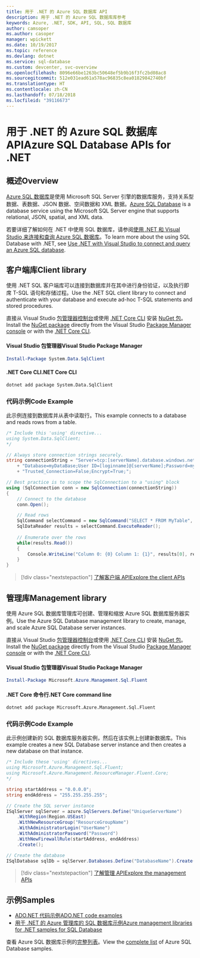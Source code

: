 ```yaml
---
title: 用于 .NET 的 Azure SQL 数据库 API
description: 用于 .NET 的 Azure SQL 数据库库参考
keywords: Azure, .NET, SDK, API, SQL, SQL 数据库
author: camsoper
ms.author: casoper
manager: wpickett
ms.date: 10/19/2017
ms.topic: reference
ms.devlang: dotnet
ms.service: sql-database
ms.custom: devcenter, svc-overview
ms.openlocfilehash: 8096e66be1263bc50648ef5b9b16f3fc2bd08ac8
ms.sourcegitcommit: 512e031ead61a578ac96835c8ea01829842740bf
ms.translationtype: HT
ms.contentlocale: zh-CN
ms.lasthandoff: 07/18/2018
ms.locfileid: "39116673"
---
```

# <a name="azure-sql-database-apis-for-net"></a><span data-ttu-id="02cd1-104">用于 .NET 的 Azure SQL 数据库 API</span><span class="sxs-lookup"><span data-stu-id="02cd1-104">Azure SQL Database APIs for .NET</span></span>

## <a name="overview"></a><span data-ttu-id="02cd1-105">概述</span><span class="sxs-lookup"><span data-stu-id="02cd1-105">Overview</span></span>

<span data-ttu-id="02cd1-106">[Azure SQL 数据库](https://docs.microsoft.com/azure/sql-database/sql-database-technical-overview)是使用 Microsoft SQL Server 引擎的数据库服务，支持关系型数据、表数据、JSON 数据、空间数据和 XML 数据。</span><span class="sxs-lookup"><span data-stu-id="02cd1-106">[Azure SQL Database](https://docs.microsoft.com/azure/sql-database/sql-database-technical-overview) is a database service using the Microsoft SQL Server engine that supports relational, JSON, spatial, and XML data.</span></span> 

<span data-ttu-id="02cd1-107">若要详细了解如何在 .NET 中使用 SQL 数据库，请参阅[使用 .NET 和 Visual Studio 来连接和查询 Azure SQL 数据库](https://docs.microsoft.com/azure/sql-database/sql-database-connect-query-dotnet-visual-studio)。</span><span class="sxs-lookup"><span data-stu-id="02cd1-107">To learn more about the using SQL Database with .NET, see [Use .NET with Visual Studio to connect and query an Azure SQL database](https://docs.microsoft.com/azure/sql-database/sql-database-connect-query-dotnet-visual-studio).</span></span>

## <a name="client-library"></a><span data-ttu-id="02cd1-108">客户端库</span><span class="sxs-lookup"><span data-stu-id="02cd1-108">Client library</span></span>

<span data-ttu-id="02cd1-109">使用 .NET SQL 客户端库可以连接到数据库并在其中进行身份验证，以及执行即席 T-SQL 语句和存储过程。</span><span class="sxs-lookup"><span data-stu-id="02cd1-109">Use the .NET SQL client library to connect and authenticate with your database and execute ad-hoc T-SQL statements and stored procedures.</span></span>

<span data-ttu-id="02cd1-110">直接从 Visual Studio [包管理器控制台](https://docs.microsoft.com/nuget/tools/package-manager-console)或使用 [.NET Core CLI](https://docs.microsoft.com/dotnet/core/tools/dotnet-add-package) 安装 [NuGet 包]( https://www.nuget.org/packages/System.Data.SqlClient)。</span><span class="sxs-lookup"><span data-stu-id="02cd1-110">Install the [NuGet package]( https://www.nuget.org/packages/System.Data.SqlClient) directly from the Visual Studio [Package Manager console](https://docs.microsoft.com/nuget/tools/package-manager-console) or with the [.NET Core CLI](https://docs.microsoft.com/dotnet/core/tools/dotnet-add-package).</span></span>

#### <a name="visual-studio-package-manager"></a><span data-ttu-id="02cd1-111">Visual Studio 包管理器</span><span class="sxs-lookup"><span data-stu-id="02cd1-111">Visual Studio Package Manager</span></span>

```powershell
Install-Package System.Data.SqlClient
```

#### <a name="net-core-cli"></a><span data-ttu-id="02cd1-112">.NET Core CLI</span><span class="sxs-lookup"><span data-stu-id="02cd1-112">.NET Core CLI</span></span>

```bash
dotnet add package System.Data.SqlClient
```

### <a name="code-example"></a><span data-ttu-id="02cd1-113">代码示例</span><span class="sxs-lookup"><span data-stu-id="02cd1-113">Code Example</span></span>

<span data-ttu-id="02cd1-114">此示例连接到数据库并从表中读取行。</span><span class="sxs-lookup"><span data-stu-id="02cd1-114">This example connects to a database and reads rows from a table.</span></span>

```csharp
/* Include this 'using' directive...
using System.Data.SqlClient;
*/

// Always store connection strings securely. 
string connectionString = "Server=tcp:[serverName].database.windows.net;" 
    + "Database=myDataBase;User ID=[loginname]@[serverName];Password=myPassword;"
    + "Trusted_Connection=False;Encrypt=True;";

// Best practice is to scope the SqlConnection to a "using" block
using (SqlConnection conn = new SqlConnection(connectionString))
{
    // Connect to the database
    conn.Open();

    // Read rows
    SqlCommand selectCommand = new SqlCommand("SELECT * FROM MyTable", conn);
    SqlDataReader results = selectCommand.ExecuteReader();
    
    // Enumerate over the rows
    while(results.Read())
    {
        Console.WriteLine("Column 0: {0} Column 1: {1}", results[0], results[1]);
    }
}
```

> [!div class="nextstepaction"]
> [<span data-ttu-id="02cd1-115">了解客户端 API</span><span class="sxs-lookup"><span data-stu-id="02cd1-115">Explore the client APIs</span></span>](/dotnet/api/overview/azure/sql/client)

## <a name="management-library"></a><span data-ttu-id="02cd1-116">管理库</span><span class="sxs-lookup"><span data-stu-id="02cd1-116">Management library</span></span>

<span data-ttu-id="02cd1-117">使用 Azure SQL 数据库管理库可创建、管理和缩放 Azure SQL 数据库服务器实例。</span><span class="sxs-lookup"><span data-stu-id="02cd1-117">Use the Azure SQL Database management library to create, manage, and scale Azure SQL Database server instances.</span></span>

<span data-ttu-id="02cd1-118">直接从 Visual Studio [包管理器控制台](https://docs.microsoft.com/nuget/tools/package-manager-console)或使用 [.NET Core CLI](https://docs.microsoft.com/dotnet/core/tools/dotnet-add-package) 安装 [NuGet 包](https://www.nuget.org/packages/Microsoft.Azure.Management.Sql.Fluent/)。</span><span class="sxs-lookup"><span data-stu-id="02cd1-118">Install the [NuGet package](https://www.nuget.org/packages/Microsoft.Azure.Management.Sql.Fluent/) directly from the Visual Studio [Package Manager console](https://docs.microsoft.com/nuget/tools/package-manager-console) or with the [.NET Core CLI](https://docs.microsoft.com/dotnet/core/tools/dotnet-add-package).</span></span>

#### <a name="visual-studio-package-manager"></a><span data-ttu-id="02cd1-119">Visual Studio 包管理器</span><span class="sxs-lookup"><span data-stu-id="02cd1-119">Visual Studio Package Manager</span></span>

```powershell
Install-Package Microsoft.Azure.Management.Sql.Fluent
``` 

#### <a name="net-core-command-line"></a><span data-ttu-id="02cd1-120">.NET Core 命令行</span><span class="sxs-lookup"><span data-stu-id="02cd1-120">.NET Core command line</span></span>

```bash
dotnet add package Microsoft.Azure.Management.Sql.Fluent
```

### <a name="code-example"></a><span data-ttu-id="02cd1-121">代码示例</span><span class="sxs-lookup"><span data-stu-id="02cd1-121">Code Example</span></span>

<span data-ttu-id="02cd1-122">此示例创建新的 SQL 数据库服务器实例，然后在该实例上创建新数据库。</span><span class="sxs-lookup"><span data-stu-id="02cd1-122">This example creates a new SQL Database server instance and then creates a new database on that instance.</span></span>

```csharp
/* Include these 'using' directives...
using Microsoft.Azure.Management.Sql.Fluent;
using Microsoft.Azure.Management.ResourceManager.Fluent.Core;
*/

string startAddress = "0.0.0.0";
string endAddress = "255.255.255.255";

// Create the SQL server instance
ISqlServer sqlServer = azure.SqlServers.Define("UniqueServerName")
    .WithRegion(Region.USEast)
    .WithNewResourceGroup("ResourceGroupName")
    .WithAdministratorLogin("UserName")
    .WithAdministratorPassword("Password")
    .WithNewFirewallRule(startAddress, endAddress)
    .Create();

// Create the database
ISqlDatabase sqlDb = sqlServer.Databases.Define("DatabaseName").Create();
```

> [!div class="nextstepaction"]
> [<span data-ttu-id="02cd1-123">了解管理 API</span><span class="sxs-lookup"><span data-stu-id="02cd1-123">Explore the management APIs</span></span>](/dotnet/api/overview/azure/sql/management)

## <a name="samples"></a><span data-ttu-id="02cd1-124">示例</span><span class="sxs-lookup"><span data-stu-id="02cd1-124">Samples</span></span>

- [<span data-ttu-id="02cd1-125">ADO.NET 代码示例</span><span class="sxs-lookup"><span data-stu-id="02cd1-125">ADO.NET code examples</span></span>](/dotnet/framework/data/adonet/ado-net-code-examples)
- [<span data-ttu-id="02cd1-126">用于 .NET 的 Azure 管理库的 SQL 数据库示例</span><span class="sxs-lookup"><span data-stu-id="02cd1-126">Azure management libraries for .NET samples for SQL Database</span></span>](/dotnet/azure/dotnet-sdk-azure-sql-database-samples)

<span data-ttu-id="02cd1-127">查看 Azure SQL 数据库示例的[完整列表](https://azure.microsoft.com/resources/samples/?platform=dotnet&term=sql+database)。</span><span class="sxs-lookup"><span data-stu-id="02cd1-127">View the [complete list](https://azure.microsoft.com/resources/samples/?platform=dotnet&term=sql+database) of Azure SQL Database samples.</span></span>

